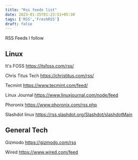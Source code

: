 ```yaml
---
title: "Rss feeds list"
date: 2023-01-25T01:23:51+05:30
tags: ['RSS','FreshRSS']
draft: false
---
```


RSS Feeds I follow

## Linux

It's FOSS
https://itsfoss.com/rss/

Chris Titus Tech
https://christitus.com/rss/

Tecmint
https://www.tecmint.com/feed/

Linux Journal
https://www.linuxjournal.com/node/feed

Phoronix
https://www.phoronix.com/rss.php

Slashdot linux
https://rss.slashdot.org/Slashdot/slashdotMain

## General Tech
Gizmodo
https://gizmodo.com/rss

Wired
https://www.wired.com/feed